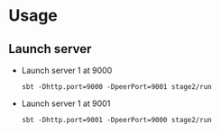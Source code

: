 
Usage
=====

Launch server
-------------

* Launch server 1 at 9000

      sbt -Dhttp.port=9000 -DpeerPort=9001 stage2/run 

* Launch server 1 at 9001

      sbt -Dhttp.port=9001 -DpeerPort=9000 stage2/run
      